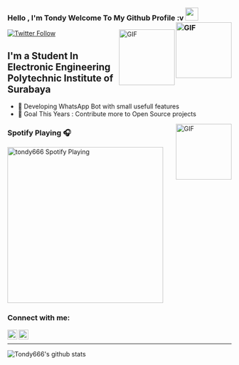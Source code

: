 ### Hello , I'm Tondy Welcome To My Github Profile :v  <img src="https://github.com/TheDudeThatCode/TheDudeThatCode/blob/master/Assets/Hi.gif" width="29px"> <img align="right" alt="GIF" height="125px" src="https://media.giphy.com/media/KzJkzjggfGN5Py6nkT/giphy.gif" />


<img align="right" alt="GIF" height="125px" src="https://media.giphy.com/media/KDDpcKigbfFpnejZs6/200.webp" />


[![Twitter Follow](https://img.shields.io/twitter/follow/tondy_666?color=1DA1F2&logo=twitter&style=for-the-badge)](https://twitter.com/intent/follow?original_referer=https%3A%2F%2Fgithub.com%2Ftondy_666&screen_name=tondy_666) 

## I'm a Student In Electronic Engineering Polytechnic Institute of Surabaya

- 👯 Developing WhatsApp Bot with small usefull features 
- 🥅 Goal This Years : Contribute more to Open Source projects

<img align="right" alt="GIF" height="125px" src="https://media.giphy.com/media/LmNwrBhejkK9EFP504/giphy.gif" />


### Spotify Playing 🎧
[<img src="https://now-playing-codestackr.vercel.app/api/spotify-playing" alt="tondy666 Spotify Playing" width="350" />](https://open.spotify.com/user/2qjtexdu1jocylwuys43trc4s)

### Connect with me:

[<img align="left" alt="tondy_666 | Twitter" width="22px" src="https://cdn.jsdelivr.net/npm/simple-icons@v3/icons/twitter.svg" />][twitter]
[<img align="left" alt="tondy_666 | Instagram" width="22px" src="https://cdn.jsdelivr.net/npm/simple-icons@v3/icons/instagram.svg" />][instagram]

<br />

---

![Tondy666's github stats](https://github-readme-stats-5fsr4i2qn.vercel.app/api?username=tondy666)

[twitter]: https://twitter.com/tondy_666
[instagram]: https://instagram.com/tondy_666
